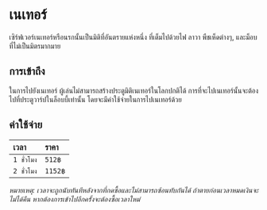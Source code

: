 # เนเทอร์

เซิร์ฟเวอร์เนเทอร์หรือนรกนั้นเป็นมิติที่อันตรายแห่งหนึ่ง ที่เต็มไปด้วยไฟ ลาวา พืชเห็ดต่างๆ, และม็อบที่ไม่เป็นมิตรมากมาย 

## การเข้าถึง 

ในการไปยังเนเทอร์ ผู้เล่นไม่สามารถสร้างประตูมิติเนเทอร์ในโลกปกติได้ การที่จะไปเนเทอร์นั้นจะต้องไปที่ประตูวาร์ปในล็อบบี้เท่านั้น โดยจะมีค่าใช้จ่ายในการไปเนเทอร์ด้วย

## ค่าใช้จ่าย 

| เวลา | ราคา |
| :-- | :-- |
| `1 ชั่วโมง` | `512฿` |
| `2 ชั่วโมง` | `1152฿` |

*หมายเหตุ: เวลาจะถูกนับทันทีหลังจากที่กดซื้อและไม่สามารถซ้อนทับกันได้ ถ้าตายก่อนเวลาหมดเงินจะไม่ได้คืน หากต้องการเข้าไปอีกครั้งจะต้องซื้อเวลาใหม่*
